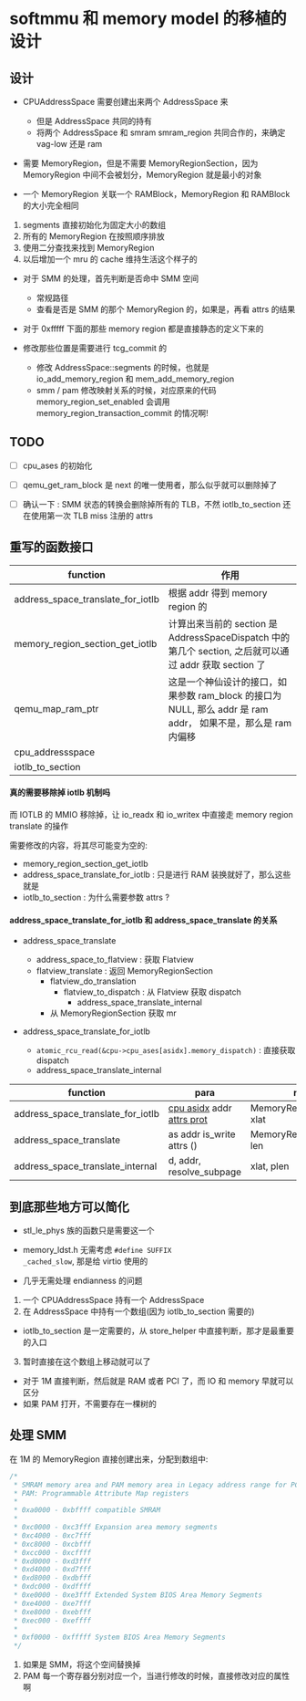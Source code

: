 # softmmu 和 memory model 的移植的设计

## 设计
- CPUAddressSpace 需要创建出来两个 AddressSpace 来
  - 但是 AddressSpace 共同的持有
  - 将两个 AddressSpace 和 smram smram_region 共同合作的，来确定 vag-low 还是 ram

- 需要 MemoryRegion，但是不需要 MemoryRegionSection，因为 MemoryRegion 中间不会被划分，MemoryRegion 就是最小的对象
- 一个 MemoryRegion 关联一个 RAMBlock，MemoryRegion 和 RAMBlock 的大小完全相同

1. segments 直接初始化为固定大小的数组
2. 所有的 MemoryRegion 在按照顺序排放
3. 使用二分查找来找到 MemoryRegion
4. 以后增加一个 mru 的 cache 维持生活这个样子的

- 对于 SMM 的处理，首先判断是否命中 SMM 空间
  - 常规路径
  - 查看是否是 SMM 的那个 MemoryRegion 的，如果是，再看 attrs 的结果

- 对于 0xfffff 下面的那些 memory region 都是直接静态的定义下来的

- 修改那些位置是需要进行 tcg_commit 的
  - 修改 AddressSpace::segments 的时候，也就是 io_add_memory_region 和 mem_add_memory_region
  - smm / pam 修改映射关系的时候，对应原来的代码  memory_region_set_enabled 会调用 memory_region_transaction_commit 的情况啊!

## TODO
- [ ] cpu_ases 的初始化
- [ ] qemu_get_ram_block 是 next 的唯一使用者，那么似乎就可以删除掉了

- [ ] 确认一下 : SMM 状态的转换会删除掉所有的 TLB，不然 iotlb_to_section 还在使用第一次 TLB miss 注册的 attrs

## 重写的函数接口
| function                          | 作用                                                                                                          |
|-----------------------------------|---------------------------------------------------------------------------------------------------------------|
| address_space_translate_for_iotlb | 根据 addr 得到 memory region 的                                                                               |
| memory_region_section_get_iotlb   | 计算出来当前的 section 是 AddressSpaceDispatch 中的第几个 section, 之后就可以通过 addr 获取 section 了        |
| qemu_map_ram_ptr                  | 这是一个神仙设计的接口，如果参数 ram_block 的接口为 NULL, 那么 addr 是 ram addr， 如果不是，那么是 ram 内偏移 |
| cpu_addressspace                  |                                                                                                               |
| iotlb_to_section                  |                                                                                                               |

#### 真的需要移除掉 iotlb 机制吗
而 IOTLB 的 MMIO 移除掉，让 io_readx 和 io_writex 中直接走 memory region translate 的操作

需要修改的内容，将其尽可能变为空的:
- memory_region_section_get_iotlb
- address_space_translate_for_iotlb : 只是进行 RAM 装换就好了，那么这些就是
- iotlb_to_section : 为什么需要参数 attrs ?

#### address_space_translate_for_iotlb 和 address_space_translate 的关系
- address_space_translate
  - address_space_to_flatview : 获取 Flatview
  - flatview_translate : 返回 MemoryRegionSection
    - flatview_do_translation
      - flatview_to_dispatch : 从 Flatview 获取 dispatch
        - address_space_translate_internal
    - 从 MemoryRegionSection 获取 mr

- address_space_translate_for_iotlb
  - `atomic_rcu_read(&cpu->cpu_ases[asidx].memory_dispatch)` : 直接获取 dispatch
  - address_space_translate_internal

| function                          | para                                            | res                       |
|-----------------------------------|-------------------------------------------------|---------------------------|
| address_space_translate_for_iotlb | [cpu asidx](获取地址) addr [attrs prot](没用的) | MemoryRegionSection, xlat |
| address_space_translate           | as addr is_write attrs ()                       | MemoryRegion, xlat, len   |
| address_space_translate_internal  | d, addr, resolve_subpage                        | xlat, plen                |


## 到底那些地方可以简化
- stl_le_phys 族的函数只是需要这一个

- memory_ldst.h 无需考虑 `#define SUFFIX                   _cached_slow`, 那是给 virtio 使用的
- 几乎无需处理 endianness 的问题

1. 一个 CPUAddressSpace 持有一个 AddressSpace
2. 在 AddressSpace 中持有一个数组(因为 iotlb_to_section 需要的)
  - iotlb_to_section 是一定需要的，从 store_helper 中直接判断，那才是最重要的入口

3. 暂时直接在这个数组上移动就可以了
  - 对于 1M 直接判断，然后就是 RAM 或者 PCI 了，而 IO 和 memory 早就可以区分
  - 如果 PAM 打开，不需要存在一棵树的

## 处理 SMM
在 1M 的 MemoryRegion 直接创建出来，分配到数组中:
```c
/*
 * SMRAM memory area and PAM memory area in Legacy address range for PC.
 * PAM: Programmable Attribute Map registers
 *
 * 0xa0000 - 0xbffff compatible SMRAM
 *
 * 0xc0000 - 0xc3fff Expansion area memory segments
 * 0xc4000 - 0xc7fff
 * 0xc8000 - 0xcbfff
 * 0xcc000 - 0xcffff
 * 0xd0000 - 0xd3fff
 * 0xd4000 - 0xd7fff
 * 0xd8000 - 0xdbfff
 * 0xdc000 - 0xdffff
 * 0xe0000 - 0xe3fff Extended System BIOS Area Memory Segments
 * 0xe4000 - 0xe7fff
 * 0xe8000 - 0xebfff
 * 0xec000 - 0xeffff
 *
 * 0xf0000 - 0xfffff System BIOS Area Memory Segments
 */
```
1. 如果是 SMM，将这个空间替换掉
2. PAM 每一个寄存器分别对应一个，当进行修改的时候，直接修改对应的属性啊
